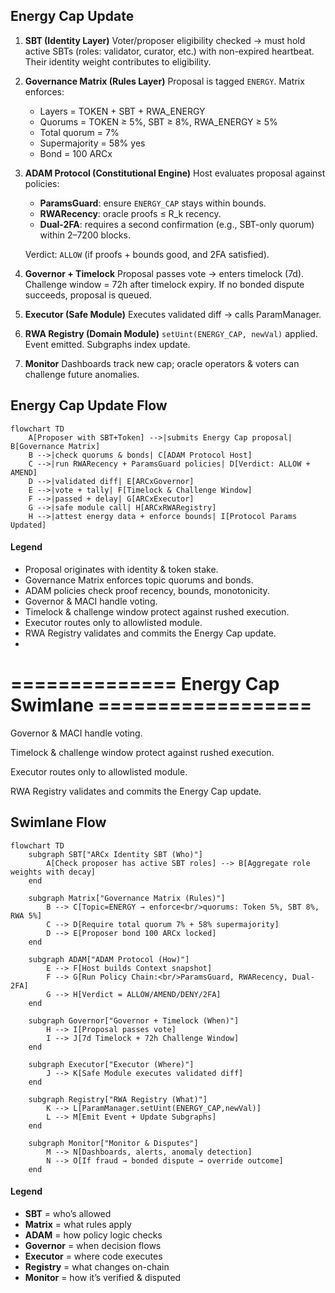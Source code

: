 ## Energy Cap Update

1. **SBT (Identity Layer)**
   Voter/proposer eligibility checked → must hold active SBTs (roles: validator, curator, etc.) with non-expired heartbeat. Their identity weight contributes to eligibility.

2. **Governance Matrix (Rules Layer)**
   Proposal is tagged `ENERGY`. Matrix enforces:

   * Layers = TOKEN + SBT + RWA\_ENERGY
   * Quorums = TOKEN ≥ 5%, SBT ≥ 8%, RWA\_ENERGY ≥ 5%
   * Total quorum = 7%
   * Supermajority = 58% yes
   * Bond = 100 ARCx

3. **ADAM Protocol (Constitutional Engine)**
   Host evaluates proposal against policies:

   * **ParamsGuard**: ensure `ENERGY_CAP` stays within bounds.
   * **RWARecency**: oracle proofs ≤ R\_k recency.
   * **Dual-2FA**: requires a second confirmation (e.g., SBT-only quorum) within 2–7200 blocks.

   Verdict: `ALLOW` (if proofs + bounds good, and 2FA satisfied).

4. **Governor + Timelock**
   Proposal passes vote → enters timelock (7d). Challenge window = 72h after timelock expiry.
   If no bonded dispute succeeds, proposal is queued.

5. **Executor (Safe Module)**
   Executes validated diff → calls ParamManager.

6. **RWA Registry (Domain Module)**
   `setUint(ENERGY_CAP, newVal)` applied. Event emitted. Subgraphs index update.

7. **Monitor**
   Dashboards track new cap; oracle operators & voters can challenge future anomalies.


## Energy Cap Update Flow

```mermaid
flowchart TD
    A[Proposer with SBT+Token] -->|submits Energy Cap proposal| B[Governance Matrix]
    B -->|check quorums & bonds| C[ADAM Protocol Host]
    C -->|run RWARecency + ParamsGuard policies| D[Verdict: ALLOW + AMEND]
    D -->|validated diff| E[ARCxGovernor]
    E -->|vote + tally| F[Timelock & Challenge Window]
    F -->|passed + delay| G[ARCxExecutor]
    G -->|safe module call| H[ARCxRWARegistry]
    H -->|attest energy data + enforce bounds| I[Protocol Params Updated]

```
#### Legend

- Proposal originates with identity & token stake.
- Governance Matrix enforces topic quorums and bonds.
- ADAM policies check proof recency, bounds, monotonicity.
- Governor & MACI handle voting.
- Timelock & challenge window protect against rushed execution.
- Executor routes only to allowlisted module.
- RWA Registry validates and commits the Energy Cap update.
- 

# ============== Energy Cap Swimlane ==================

Governor & MACI handle voting.

Timelock & challenge window protect against rushed execution.

Executor routes only to allowlisted module.

RWA Registry validates and commits the Energy Cap update.


## Swimlane Flow

```mermaid
flowchart TD
    subgraph SBT["ARCx Identity SBT (Who)"]
        A[Check proposer has active SBT roles] --> B[Aggregate role weights with decay]
    end

    subgraph Matrix["Governance Matrix (Rules)"]
        B --> C[Topic=ENERGY → enforce<br/>quorums: Token 5%, SBT 8%, RWA 5%]
        C --> D[Require total quorum 7% + 58% supermajority]
        D --> E[Proposer bond 100 ARCx locked]
    end

    subgraph ADAM["ADAM Protocol (How)"]
        E --> F[Host builds Context snapshot]
        F --> G[Run Policy Chain:<br/>ParamsGuard, RWARecency, Dual-2FA]
        G --> H[Verdict = ALLOW/AMEND/DENY/2FA]
    end

    subgraph Governor["Governor + Timelock (When)"]
        H --> I[Proposal passes vote]
        I --> J[7d Timelock + 72h Challenge Window]
    end

    subgraph Executor["Executor (Where)"]
        J --> K[Safe Module executes validated diff]
    end

    subgraph Registry["RWA Registry (What)"]
        K --> L[ParamManager.setUint(ENERGY_CAP,newVal)]
        L --> M[Emit Event + Update Subgraphs]
    end

    subgraph Monitor["Monitor & Disputes"]
        M --> N[Dashboards, alerts, anomaly detection]
        N --> O[If fraud → bonded dispute → override outcome]
    end
```

#### Legend

* **SBT** = who’s allowed
* **Matrix** = what rules apply
* **ADAM** = how policy logic checks
* **Governor** = when decision flows
* **Executor** = where code executes
* **Registry** = what changes on-chain
* **Monitor** = how it’s verified & disputed



